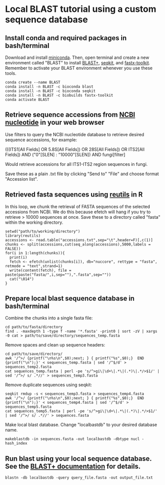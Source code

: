 # Local BLAST tutorial using a custom sequence database

## Install conda and required packages in bash/terminal

Download and install [miniconda](https://docs.conda.io/en/latest/miniconda.html). Then, open terminal and create a new environment called "BLAST" to install [BLAST+](https://blast.ncbi.nlm.nih.gov/doc/blast-help/downloadblastdata.html#downloadblastdata), [seqkit](https://bioinf.shenwei.me/seqkit/), and [fastx-toolkit](http://hannonlab.cshl.edu/fastx_toolkit/). Remember to activate your BLAST environment whenever you use these tools.

```
conda create --name BLAST
conda install -n BLAST -c bioconda blast
conda install -n BLAST -c bioconda seqkit
conda install -n BLAST -c biobuilds fastx-toolkit
conda activate BLAST
```

## Retrieve sequence accessions from [NCBI nucleotide](https://www.ncbi.nlm.nih.gov/nucleotide/) in your web browser

Use filters to query the NCBI nucleotide database to retrieve desired sequence accessions, for example:

(((ITS1[All Fields] OR 5.8S[All Fields]) OR 28S[All Fields]) OR ITS2[All Fields]) AND ("0"[SLEN] : "10000"[SLEN]) AND fungi[filter]

Would retrieve accessions for all ITS1-ITS2 region sequences in fungi.

Save these as a plain .txt file by clicking "Send to" "File" and choose format "Accession list".

## Retrieved fasta sequences using [reutils](https://cran.r-project.org/web/packages/reutils/index.html) in R

In this loop, we chunk the retrieval of FASTA sequences of the selected accessions from NCBI. We do this because efetch will hang if you try to retrieve > 10000 sequences at once. Save these to a directory called "fasta" within the working directory.

```
setwd("path/to/working/directory")
library(reutils)
accessions <- read.table("accessions.txt",sep="\t",header=F)[,c(1)]
chunks <- split(accessions,cut(seq_along(accessions),5000,labels = FALSE))
for(i in 1:length(chunks)){
  print(i)
  fetch <- efetch(unlist(chunks[i]), db="nuccore", rettype = "fasta", retmode = "text",strand=1)
  write(content(fetch), file = paste(paste("fasta/",i,sep=""),".fasta",sep=""))
  cat("\014")
}
```

## Prepare local blast sequence database in bash/terminal

Combine the chunks into a single fasta file:

```
cd path/to/fasta/directory
find . -maxdepth 1 -type f -name '*.fasta' -print0 | sort -zV | xargs -0 cat > path/to/save/directory/sequences_temp.fasta
```

Remove spaces and clean up sequence headers:

```
cd path/to/save/directory/
awk '/^>/ {printf("\n%s\n",$0);next; } { printf("%s",$0);}  END {printf("\n");}' < sequences_temp.fasta | sed '/^$/d' > sequences_temp2.fasta 
cat sequences_temp.fasta | perl -pe 's/^>gi\|\d+\|.*\|(.*)\|.*/>$1/' | sed '/^>/ s/ .*//' > sequences_temp3.fasta  
```

Remove duplicate sequences using seqkit:
```
seqkit rmdup -s < sequences_temp3.fasta > sequences_temp4.fasta
awk '/^>/ {printf("\n%s\n",$0);next; } { printf("%s",$0);}  END {printf("\n");}' < sequences_temp4.fasta | sed '/^$/d' > sequences_temp5.fasta 
cat sequences_temp5.fasta | perl -pe 's/^>gi\|\d+\|.*\|(.*)\|.*/>$1/' | sed '/^>/ s/ .*//' > sequences.fasta
```

Make local blast database. Change "localbastdb" to your desired database name.

```
makeblastdb -in sequences.fasta -out localbastdb -dbtype nucl -hash_index
```

## Run blast using your local sequence database. See the [BLAST+ documentation](https://www.ncbi.nlm.nih.gov/books/NBK279690/) for details.

```
blastn -db localbastdb -query query_file.fasta -out output_file.txt
```
